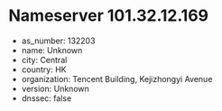 # Nameserver 101.32.12.169

* as_number: 132203
* name: Unknown
* city: Central
* country: HK
* organization: Tencent Building, Kejizhongyi Avenue
* version: Unknown
* dnssec: false
